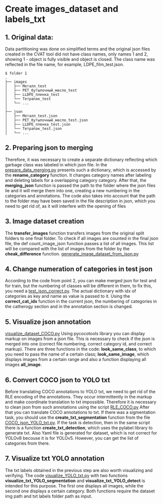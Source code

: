 # Create images_dataset and labels_txt
## 1. Original data:
Data partitioning was done on simplified terms and the original json files created in the CVAT tool did not have class names, only names 1 and 2, showing 1 - object is fully visible and object is closed. The class name was reflected in the file name, for example, LDPE_film_test.json. 
```bush                           
$ folder 1
.
├── images
│   ├── Металл_test
│   ├── PET_бутылочный_масло_test
│   ├── LLDPE_пленка_test
│   └── Тетрапак_test
│   └── ...
│
├── json
│   ├── Металл_test.json
│   ├── PET_бутылочный_масло_test.json
│   ├── LLDPE_пленка_test.json
│   └── Тетрапак_test.json
│   └── ...

```

## 2. Preparing json to merging
Therefore, it was necessary to create a separate dictionary reflecting which garbage class was labeled in which json file. 
In the [prepare_data_merging.py](https://github.com/Anilian/waste_management_project/blob/main/dataset_creation/prepare_data_merging.py) presents such a dictionary, which is accessed by the **rename_category** function. It changes category names after labeling and deleting labels for a overlapping category category. After that, the **merging_json** function is passed the path to the folder where the json files lie and it will merge them into one, creating a new numbering in the categories and annotations. The code also takes into account that the path to the folder may have been saved in the file description in json, which you need to get rid of, as it will interfere with the opening of files
## 3. Image dataset creation
The **transfer_images** function transfers images from the original split folders to one final folder. To check if all images are counted in the final json file, the def count_image_json function passes a list of all images. This list will be compared with the list of images from the folder by the **cheak_difference** function. [generate_image_dataset_from_json.py](https://github.com/Anilian/waste_management_project/blob/main/dataset_creation/generate_image_dataset_from_json.py)
## 4. Сhange numeration of categories in test json
According to the code from point 2, you can make merged json for test and for train, but the numbering of classes will be different in them, to fix this, you need a [test_json_correct.py](https://github.com/Anilian/waste_management_project/blob/main/dataset_creation/test_json_correct.py). The actual dictionary with idx of categories as key and name as value is passed to it. Using the **correct_cat_idx** function in the current json, the numbering of categories in the catherogy section and in the annotation section is changed.

## 5. Visualize json annotation
[visualize_dataset_COCO.py](https://github.com/Anilian/waste_management_project/blob/main/dataset_creation/visualize_dataset_COCO.py)
Using pycocotools library you can display markup on images from a json file. This is necessary to check if the json is merged into one (correct file numbering, correct category id, and correct markup). There are three functions in the code: **look_same_class**, to which you need to pass the name of a certain class; **look_same_image**, which displays images from a certain range and also a function displaying all images **all_image**.
## 6. Convert COCO json to YOLO txt
Before translating COCO annotations to YOLO txt, we need to get rid of the RLE encoding of the annotations. They occur intermittently in the markup and make coordinate translation to txt impossible.  Therefore it is necessary to clean json from such annotations using the script [RLE_COCO.py](https://github.com/Anilian/waste_management_project/blob/main/dataset_creation/RLE_COCO.py)
After that you can translate COCO annotations to txt. If there was a sigmentation task, you should use the **create_txt_segmentation** function from the file [COCO_json_YOLO_txt.py](https://github.com/Anilian/waste_management_project/blob/main/dataset_creation/COCO_json_YOLO_txt.py). If the task is detection, then in the same script there is a function **create_txt_detection**, which uses the pylabel library to generate txt. Also Yaml file is generated for dataset, which is not correct for YOLOv8 becouse it is for YOLOv5. However, you can get the list of categories from there.

## 7. Visualize txt YOLO annotation
The txt labels obtained in the previous step are also worth visualizing and verifying. The code [visualize_YOLO_txt.py](https://github.com/Anilian/waste_management_project/blob/main/dataset_creation/visualize_YOLO_txt.py) with two functions **visualize_txt_YOLO_segmentation** and **visualize_txt_YOLO_detect** is intended for this purpose.  The first one displays all images, while the second one displays a certain category. Both functions require the dataset img path and txt labels folder path as input. 
